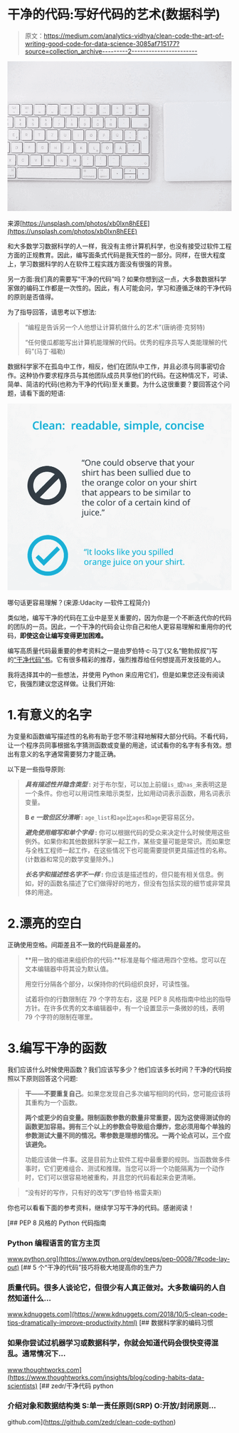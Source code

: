 # 干净的代码:写好代码的艺术(数据科学)

> 原文：<https://medium.com/analytics-vidhya/clean-code-the-art-of-writing-good-code-for-data-science-3085af715177?source=collection_archive---------2----------------------->

![](img/3bb46a3e5904af96b5dfe0b6b74386ee.png)

来源[https://unsplash.com/photos/xb0lxn8hEEE](https://unsplash.com/photos/xb0lxn8hEEE)

和大多数学习数据科学的人一样，我没有主修计算机科学，也没有接受过软件工程方面的正规教育。因此，编写面条式代码是我天性的一部分。同样，在很大程度上，学习数据科学的人在软件工程实践方面没有很强的背景。

另一方面:我们真的需要写“干净的代码”吗？如果你想到这一点，大多数数据科学家做的编码工作都是一次性的。因此，有人可能会问，学习和遵循乏味的干净代码的原则是否值得。

为了指导回答，请思考以下想法:

> “编程是告诉另一个人他想让计算机做什么的艺术”(唐纳德·克努特)
> 
> “任何傻瓜都能写出计算机能理解的代码。优秀的程序员写人类能理解的代码”(马丁·福勒)

数据科学家不在孤岛中工作，相反，他们在团队中工作，并且必须与同事密切合作。这种协作要求程序员与其他团队成员共享他们的代码。在这种情况下，可读、简单、简洁的代码(也称为干净的代码)至关重要。为什么这很重要？要回答这个问题，请看下面的短语:

![](img/f141000ca560fe8ef8e9be3a131af28b.png)

哪句话更容易理解？(来源:Udacity —软件工程简介)

类似地，编写干净的代码在工业中是至关重要的，因为你是一个不断迭代你的代码的团队的一员。因此，一个干净的代码会让你自己和他人更容易理解和重用你的代码，**即使这会让编写变得更加困难。**

编写高质量代码最重要的参考资料之一是由罗伯特·c·马丁(又名“鲍勃叔叔”)写的[“干净代码”书](https://www.amazon.com/-/es/Robert-C-Martin/dp/0132350882)。它有很多精彩的推荐，强烈推荐给任何想提高开发技能的人。

我将选择其中的一些想法，并使用 Python 来应用它们，但是如果您还没有阅读它，我强烈建议您这样做。让我们开始:

# 1.有意义的名字

为变量和函数编写描述性的名称有助于您不带注释地解释大部分代码。不看代码，让一个程序员同事根据名字猜测函数或变量的用途，试试看你的名字有多有效。想出有意义的名字通常需要努力才能正确。

以下是一些指导原则:

> ***具有描述性并隐含类型* :** 对于布尔型，可以加上前缀`is_`或`has_`来表明这是一个条件。你也可以用词性来暗示类型，比如用动词表示函数，用名词表示变量。
> 
> **B *e 一致但区分清晰* :** `age_list`和`age`比`ages`和`age`更容易区分。
> 
> ***避免使用缩写和单个字母* :** 你可以根据代码的受众来决定什么时候使用这些例外。如果你和其他数据科学家一起工作，某些变量可能是常识。而如果您与全栈工程师一起工作，在这些情况下也可能需要提供更具描述性的名称。(计数器和常见的数学变量除外。)
> 
> ***长名字和描述性名字不一样* :** 你应该是描述性的，但只能有相关信息。例如，好的函数名描述了它们做得好的地方，但没有包括实现的细节或非常具体的用途。

# 2.漂亮的空白

正确使用空格。间距差且不一致的代码是最差的。

> **用一致的缩进来组织你的代码:**标准是每个缩进用四个空格。您可以在文本编辑器中将其设为默认值。
> 
> 用空行分隔各个部分，以保持你的代码组织良好，可读性强。
> 
> 试着将你的行数限制在 79 个字符左右，这是 PEP 8 风格指南中给出的指导方针。在许多优秀的文本编辑器中，有一个设置显示一条微妙的线，表明 79 个字符的限制在哪里。

# 3.编写干净的函数

我们应该什么时候使用函数？我们应该写多少？他们应该多长时间？干净的代码按照以下原则回答这个问题:

> **干——不要重复自己**。如果您发现自己多次编写相同的代码，您可能应该将其重构为一个函数。
> 
> **两个或更少的自变量。限制函数参数的数量非常重要，因为这使得测试你的函数更加容易。拥有三个以上的参数会导致组合爆炸，您必须用每个单独的参数测试大量不同的情况。零参数是理想的情况。一两个论点可以，三个应该避免。**
> 
> 功能应该做一件事。这是目前为止软件工程中最重要的规则。当函数做多件事时，它们更难组合、测试和推理。当您可以将一个功能隔离为一个动作时，它们可以很容易地被重构，并且您的代码看起来会更清晰。

> “没有好的写作，只有好的改写”(罗伯特·格雷夫斯)

你也可以看看下面的参考资料，继续学习写干净的代码。感谢阅读！

[](https://www.python.org/dev/peps/pep-0008/?#code-lay-out) [## PEP 8 风格的 Python 代码指南

### Python 编程语言的官方主页

www.python.org](https://www.python.org/dev/peps/pep-0008/?#code-lay-out) [](https://www.kdnuggets.com/2018/10/5-clean-code-tips-dramatically-improve-productivity.html) [## 5 个“干净的代码”技巧将极大地提高你的生产力

### 质量代码。很多人谈论它，但很少有人真正做对。大多数编码的人自然知道什么…

www.kdnuggets.com](https://www.kdnuggets.com/2018/10/5-clean-code-tips-dramatically-improve-productivity.html) [](https://www.thoughtworks.com/insights/blog/coding-habits-data-scientists) [## 数据科学家的编码习惯

### 如果你尝试过机器学习或数据科学，你就会知道代码会很快变得混乱。通常情况下…

www.thoughtworks.com](https://www.thoughtworks.com/insights/blog/coding-habits-data-scientists) [](https://github.com/zedr/clean-code-python) [## zedr/干净代码 python

### 介绍对象和数据结构类 S:单一责任原则(SRP) O:开放/封闭原则…

github.com](https://github.com/zedr/clean-code-python)